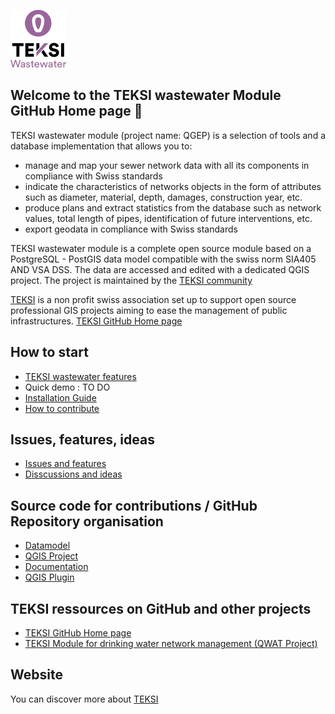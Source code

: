 ![TEKSI wastewater Module](https://github.com/teksi/Home/blob/master/Ressources/Logos/modules/EN/210910-teksi-waste-logos-en-01_45pp.png?raw=true)

## Welcome to the TEKSI wastewater Module GitHub Home page 👋
TEKSI wastewater module (project name: QGEP) is a selection of tools and a database implementation that allows you to:

* manage and map your sewer network data with all its components in compliance with Swiss standards
* indicate the characteristics of networks objects in the form of attributes such as diameter, material, depth, damages, construction year, etc.
* produce plans and extract statistics from the database such as network values, total length of pipes, identification of future interventions, etc.
* export geodata in compliance with Swiss standards


TEKSI wastewater module is a complete open source module based on a PostgreSQL - PostGIS data model compatible with the swiss norm SIA405 AND VSA DSS. The data are accessed and edited with a dedicated QGIS project.
The project is maintained by the [TEKSI community](https://www.teksi.ch)

[TEKSI](https://www.teksi.ch) is a non profit swiss association set up to support open source professional GIS projects aiming to ease the management of public infrastructures. [TEKSI GitHub Home page](https://github.com/TEKSI)

## How to start
* [TEKSI wastewater features](https://qgep.github.io/docs/en/features-guide/index.html)
* Quick demo : TO DO
* [Installation Guide](https://qgep.github.io/docs/en/installation-guide/index.html)
* [How to contribute](https://qgep.github.io/docs/en/contributor-guide/index.html)

## Issues, features, ideas
* [Issues and features](https://github.com/qgep/qgep/issues)
* [Disscussions and ideas](https://github.com/qgep/qgep/discussions)

## Source code for contributions / GitHub Repository organisation
* [Datamodel](https://github.com/qgep/datamodel)
* [QGIS Project](https://github.com/qgep/qgep)
* [Documentation](https://github.com/qgep/docs)
* [QGIS Plugin](https://github.com/qgep/qgepplugin)

## TEKSI ressources on GitHub and other projects
* [TEKSI GitHub Home page](https://github.com/TEKSI)
* [TEKSI Module for drinking water network management (QWAT Project)](https://github.com/QWAT)


## Website
You can discover more about [TEKSI](https://www.teksi.ch)